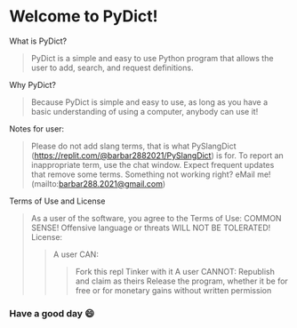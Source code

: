# Welcome to PyDict!

What is PyDict?
>PyDict is a simple and easy to use Python program that allows the user to add, search, and request definitions.

Why PyDict?
>Because PyDict is simple and easy to use, as long as you have a basic understanding of using a computer, anybody can use it!

Notes for user:
>Please do not add slang terms, that is what PySlangDict (https://replit.com/@barbar2882021/PySlangDict) is for.
>To report an inappropriate term, use the chat window.
>Expect frequent updates that remove some terms.
>Something not working right? eMail me! (mailto:barbar288.2021@gmail.com)

Terms of Use and License
>As a user of the software, you agree to the Terms of Use: COMMON SENSE!
>Offensive language or threats WILL NOT BE TOLERATED!
>License:
>>A user CAN:
>>>Fork this repl
>>>Tinker with it
>>A user CANNOT:
>>>Republish and claim as theirs
>>>Release the program, whether it be for free or for monetary gains without written permission


### Have a good day :smile:
